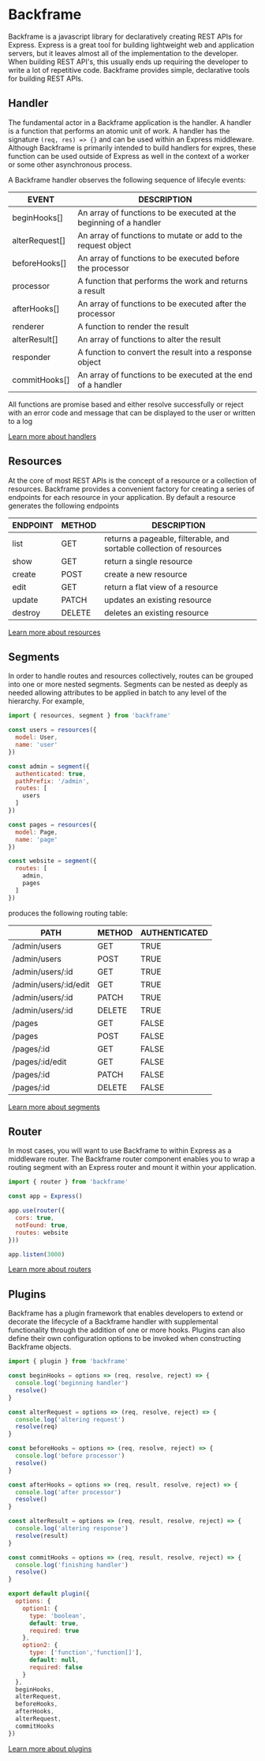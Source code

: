 # Backframe
Backframe is a javascript library for declaratively creating REST APIs for
Express. Express is a great tool for building lightweight web and application
servers, but it leaves almost all of the implementation to the developer. When
building REST API's, this usually ends up requiring the developer to write
a lot of repetitive code. Backframe provides simple, declarative tools for
building REST APIs.

## Handler
The fundamental actor in a Backframe application is the handler. A handler is a
function that performs an atomic unit of work. A handler has the signature `(req, res) => {}`
and can be used within an Express middleware. Although Backframe is primarily
intended to build handlers for expres, these function can be used outside of
Express as well in the context of a worker or some other asynchronous process.

A Backframe handler observes the following sequence of lifecyle events:

| EVENT          | DESCRIPTION
|----------------|--------------------------------------------------------------------|
| beginHooks[]   | An array of functions to be executed at the beginning of a handler |
| alterRequest[] | An array of functions to mutate or add to the request object       |
| beforeHooks[]  | An array of functions to be executed before the processor          |
| processor      | A function that performs the work and returns a result             |
| afterHooks[]   | An array of functions to be executed after the processor           |
| renderer       | A function to render the result                                    |
| alterResult[]  | An array of functions to alter the result                          |
| responder      | A function to convert the result into a response object            |
| commitHooks[]  | An array of functions to be executed at the end of a handler       |

All functions are promise based and either resolve successfully or reject with
an error code and message that can be displayed to the user or written to a log

[Learn more about handlers](https://github.com/thinktopography/backframejs/docs/handler.md)

## Resources
At the core of most REST APIs is the concept of a resource or a collection of
resources. Backframe provides a convenient factory for creating a series of
endpoints for each resource in your application. By default a resource generates
the following endpoints

| ENDPOINT | METHOD | DESCRIPTION                                                          |
|----------|--------|----------------------------------------------------------------------|
| list     | GET    | returns a pageable, filterable, and sortable collection of resources |
| show     | GET    | return a single resource                                             |
| create   | POST   | create a new resource                                                |
| edit     | GET    | return a flat view of a resource                                     |
| update   | PATCH  | updates an existing resource                                         |
| destroy  | DELETE | deletes an existing resource                                         |

[Learn more about resources](https://github.com/thinktopography/backframejs/docs/resources.md)

## Segments
In order to handle routes and resources collectively, routes can be grouped into
one or more nested segments. Segments can be nested as deeply as needed allowing
attributes to be applied in batch to any level of the hierarchy. For example,

```Javascript
import { resources, segment } from 'backframe'

const users = resources({
  model: User,
  name: 'user'
})

const admin = segment({
  authenticated: true,
  pathPrefix: '/admin',
  routes: [
    users
  ]
})

const pages = resources({
  model: Page,
  name: 'page'
})

const website = segment({
  routes: [
    admin,
    pages
  ]
})
```

produces the following routing table:

| PATH                  | METHOD | AUTHENTICATED  |
|-----------------------|--------|----------------|
| /admin/users          | GET    | TRUE           |
| /admin/users          | POST   | TRUE           |
| /admin/users/:id      | GET    | TRUE           |
| /admin/users/:id/edit | GET    | TRUE           |
| /admin/users/:id      | PATCH  | TRUE           |
| /admin/users/:id      | DELETE | TRUE           |
| /pages                | GET    | FALSE          |
| /pages                | POST   | FALSE          |
| /pages/:id            | GET    | FALSE          |
| /pages/:id/edit       | GET    | FALSE          |
| /pages/:id            | PATCH  | FALSE          |
| /pages/:id            | DELETE | FALSE          |

[Learn more about segments](https://github.com/thinktopography/backframejs/docs/segment.md)

## Router
In most cases, you will want to use Backframe to within Express as a middleware
router. The Backframe router component enables you to wrap a routing segment
with an Express router and mount it within your application.

```Javascript
import { router } from 'backframe'

const app = Express()

app.use(router({
  cors: true,
  notFound: true,
  routes: website
}))

app.listen(3000)
```

[Learn more about routers](https://github.com/thinktopography/backframejs/docs/router.md)

## Plugins
Backframe has a plugin framework that enables developers to extend or decorate
the lifecycle of a Backframe handler with supplemental functionality through
the addition of one or more hooks. Plugins can also define their own configuration
options to be invoked when constructing Backframe objects.

```Javascript
import { plugin } from 'backframe'

const beginHooks = options => (req, resolve, reject) => {
  console.log('beginning handler')
  resolve()
}

const alterRequest = options => (req, resolve, reject) => {
  console.log('altering request')
  resolve(req)
}

const beforeHooks = options => (req, resolve, reject) => {
  console.log('before processor')
  resolve()
}

const afterHooks = options => (req, result, resolve, reject) => {
  console.log('after processor')
  resolve()
}

const alterResult = options => (req, result, resolve, reject) => {
  console.log('altering response')
  resolve(result)
}

const commitHooks = options => (req, result, resolve, reject) => {
  console.log('finishing handler')
  resolve()
}

export default plugin({
  options: {
    option1: {
      type: 'boolean',
      default: true,
      required: true
    },
    option2: {
      type: ['function','function[]'],
      default: null,
      required: false
    }
  },
  beginHooks,
  alterRequest,
  beforeHooks,
  afterHooks,
  alterRequest,
  commitHooks
})
```

[Learn more about plugins](https://github.com/thinktopography/backframejs/docs/plugin.md)
